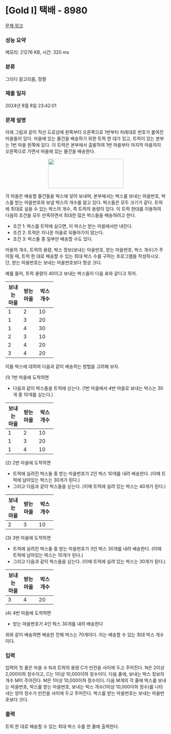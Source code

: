 # [Gold I] 택배 - 8980 

[문제 링크](https://www.acmicpc.net/problem/8980) 

### 성능 요약

메모리: 21276 KB, 시간: 320 ms

### 분류

그리디 알고리즘, 정렬

### 제출 일자

2024년 8월 8일 23:42:01

### 문제 설명

<p>아래 그림과 같이 직선 도로상에 왼쪽부터 오른쪽으로 1번부터 차례대로 번호가 붙여진 마을들이 있다. 마을에 있는 물건을 배송하기 위한 트럭 한 대가 있고, 트럭이 있는 본부는 1번 마을 왼쪽에 있다. 이 트럭은 본부에서 출발하여 1번 마을부터 마지막 마을까지 오른쪽으로 가면서 마을에 있는 물건을 배송한다. </p>

<p style="text-align: center;"><img alt="" src="https://upload.acmicpc.net/bfa825aa-3abf-4012-96bf-55af2f76fb26/-/preview/" style="width: 236px; height: 92px;"></p>

<p>각 마을은 배송할 물건들을 박스에 넣어 보내며, 본부에서는 박스를 보내는 마을번호, 박스를 받는 마을번호와 보낼 박스의 개수를 알고 있다. 박스들은 모두 크기가 같다. 트럭에 최대로 실을 수 있는 박스의 개수, 즉 트럭의 용량이 있다. 이 트럭 한대를 이용하여 다음의 조건을 모두 만족하면서 최대한 많은 박스들을 배송하려고 한다.</p>

<ul>
	<li>조건 1: 박스를 트럭에 실으면, 이 박스는 받는 마을에서만 내린다.</li>
	<li>조건 2: 트럭은 지나온 마을로 되돌아가지 않는다.</li>
	<li>조건 3: 박스들 중 일부만 배송할 수도 있다.</li>
</ul>

<p>마을의 개수, 트럭의 용량, 박스 정보(보내는 마을번호, 받는 마을번호, 박스 개수)가 주어질 때, 트럭 한 대로 배송할 수 있는 최대 박스 수를 구하는 프로그램을 작성하시오. 단, 받는 마을번호는 보내는 마을번호보다 항상 크다.</p>

<p>예를 들어, 트럭 용량이 40이고 보내는 박스들이 다음 표와 같다고 하자.</p>

<table class="table table-bordered" style="width:30%;">
	<thead>
		<tr>
			<th style="width:10%">보내는 마을</th>
			<th style="width:10%">받는 마을</th>
			<th style="width:10%">박스 개수</th>
		</tr>
	</thead>
	<tbody>
		<tr>
			<td>1</td>
			<td>2</td>
			<td>10</td>
		</tr>
		<tr>
			<td>1</td>
			<td>3</td>
			<td>20</td>
		</tr>
		<tr>
			<td>1</td>
			<td>4</td>
			<td>30</td>
		</tr>
		<tr>
			<td>2</td>
			<td>3</td>
			<td>10</td>
		</tr>
		<tr>
			<td>2</td>
			<td>4</td>
			<td>20</td>
		</tr>
		<tr>
			<td>3</td>
			<td>4</td>
			<td>20</td>
		</tr>
	</tbody>
</table>

<p>이들 박스에 대하여 다음과 같이 배송하는 방법을 고려해 보자.</p>

<p>(1) 1번 마을에 도착하면</p>

<ul>
	<li>다음과 같이 박스들을 트럭에 싣는다. (1번 마을에서 4번 마을로 보내는 박스는 30개 중 10개를 싣는다.)</li>
</ul>

<table class="table table-bordered" style="width:30%;">
	<thead>
		<tr>
			<th style="width: 10%;">보내는 마을</th>
			<th style="width: 10%;">받는 마을</th>
			<th style="width: 10%;">박스 개수</th>
		</tr>
	</thead>
	<tbody>
		<tr>
			<td>1</td>
			<td>2</td>
			<td>10</td>
		</tr>
		<tr>
			<td>1</td>
			<td>3</td>
			<td>20</td>
		</tr>
		<tr>
			<td>1</td>
			<td>4</td>
			<td>10</td>
		</tr>
	</tbody>
</table>

<p>(2) 2번 마을에 도착하면</p>

<ul>
	<li>트럭에 실려진 박스들 중 받는 마을번호가 2인 박스 10개를 내려 배송한다. (이때 트럭에 남아있는 박스는 30개가 된다.)</li>
	<li>그리고 다음과 같이 박스들을 싣는다. (이때 트럭에 실려 있는 박스는 40개가 된다.)</li>
</ul>

<table class="table table-bordered" style="width:30%;">
	<thead>
		<tr>
			<th style="width: 10%;">보내는 마을</th>
			<th style="width: 10%;">받는 마을</th>
			<th style="width: 10%;">박스 개수</th>
		</tr>
	</thead>
	<tbody>
		<tr>
			<td>2</td>
			<td>3</td>
			<td>10</td>
		</tr>
	</tbody>
</table>

<p>(3) 3번 마을에 도착하면 </p>

<ul>
	<li>트럭에 실려진 박스들 중 받는 마을번호가 3인 박스 30개를 내려 배송한다. (이때 트럭에 남아있는 박스는 10개가 된다.)</li>
	<li>그리고 다음과 같이 박스들을 싣는다. (이때 트럭에 실려 있는 박스는 30개가 된다.)</li>
</ul>

<table class="table table-bordered" style="width:30%;">
	<thead>
		<tr>
			<th style="width: 10%;">보내는 마을</th>
			<th style="width: 10%;">받는 마을</th>
			<th style="width: 10%;">박스 개수</th>
		</tr>
	</thead>
	<tbody>
		<tr>
			<td>3</td>
			<td>4</td>
			<td>20</td>
		</tr>
	</tbody>
</table>

<p>(4) 4번 마을에 도착하면 </p>

<ul>
	<li>받는 마을번호가 4인 박스 30개를 내려 배송한다</li>
</ul>

<p>위와 같이 배송하면 배송한 전체 박스는 70개이다. 이는 배송할 수 있는 최대 박스 개수이다.</p>

### 입력 

 <p>입력의 첫 줄은 마을 수 N과 트럭의 용량 C가 빈칸을 사이에 두고 주어진다. N은 2이상 2,000이하 정수이고, C는 1이상 10,000이하 정수이다. 다음 줄에, 보내는 박스 정보의 개수 M이 주어진다. M은 1이상 10,000이하 정수이다. 다음 M개의 각 줄에 박스를 보내는 마을번호, 박스를 받는 마을번호, 보내는 박스 개수(1이상 10,000이하 정수)를 나타내는 양의 정수가 빈칸을 사이에 두고 주어진다. 박스를 받는 마을번호는 보내는 마을번호보다 크다. </p>

### 출력 

 <p>트럭 한 대로 배송할 수 있는 최대 박스 수를 한 줄에 출력한다.</p>

